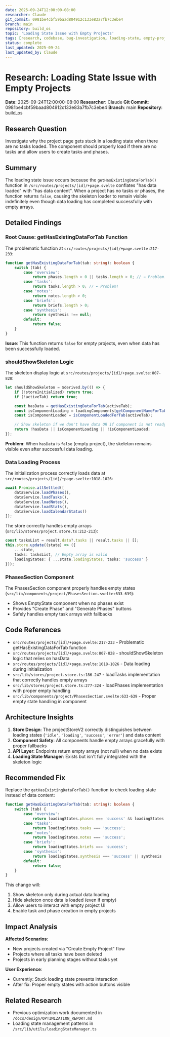```yaml
---
date: 2025-09-24T12:00:00-08:00
researcher: Claude
git_commit: 0981be4cbf59baad804912c133e83a7fb7c3ebe4
branch: main
repository: build_os
topic: 'Loading State Issue with Empty Projects'
tags: [research, codebase, bug-investigation, loading-state, empty-projects]
status: complete
last_updated: 2025-09-24
last_updated_by: Claude
---
```


# Research: Loading State Issue with Empty Projects

**Date**: 2025-09-24T12:00:00-08:00
**Researcher**: Claude
**Git Commit**: 0981be4cbf59baad804912c133e83a7fb7c3ebe4
**Branch**: main
**Repository**: build_os

## Research Question

Investigate why the project page gets stuck in a loading state when there are no tasks loaded. The component should properly load if there are no tasks and allow users to create tasks and phases.

## Summary

The loading state issue occurs because the `getHasExistingDataForTab()` function in `/src/routes/projects/[id]/+page.svelte` conflates "has data loaded" with "has data content". When a project has no tasks or phases, the function returns `false`, causing the skeleton loader to remain visible indefinitely even though data loading has completed successfully with empty arrays.

## Detailed Findings

### Root Cause: getHasExistingDataForTab Function

The problematic function at `src/routes/projects/[id]/+page.svelte:217-233`:

```typescript
function getHasExistingDataForTab(tab: string): boolean {
	switch (tab) {
		case 'overview':
			return phases.length > 0 || tasks.length > 0; // ← Problem!
		case 'tasks':
			return tasks.length > 0; // ← Problem!
		case 'notes':
			return notes.length > 0;
		case 'briefs':
			return briefs.length > 0;
		case 'synthesis':
			return synthesis !== null;
		default:
			return false;
	}
}
```

**Issue**: This function returns `false` for empty projects, even when data has been successfully loaded.

### shouldShowSkeleton Logic

The skeleton display logic at `src/routes/projects/[id]/+page.svelte:807-828`:

```typescript
let shouldShowSkeleton = $derived.by(() => {
	if (!storeInitialized) return true;
	if (!activeTab) return true;

	const hasData = getHasExistingDataForTab(activeTab);
	const isComponentLoading = loadingComponents[getComponentNameForTab(activeTab)] || false;
	const isComponentLoaded = isComponentLoadedForTab(activeTab);

	// Show skeleton if we don't have data OR if component is not ready
	return !hasData || isComponentLoading || !isComponentLoaded;
});
```

**Problem**: When `hasData` is `false` (empty project), the skeleton remains visible even after successful data loading.

### Data Loading Process

The initialization process correctly loads data at `src/routes/projects/[id]/+page.svelte:1018-1026`:

```typescript
await Promise.allSettled([
	dataService.loadPhases(),
	dataService.loadTasks(),
	dataService.loadNotes(),
	dataService.loadStats(),
	dataService.loadCalendarStatus()
]);
```

The store correctly handles empty arrays (`src/lib/stores/project.store.ts:212-213`):

```typescript
const tasksList = result.data?.tasks || result.tasks || [];
this.store.update((state) => ({
	...state,
	tasks: tasksList, // Empty array is valid
	loadingStates: { ...state.loadingStates, tasks: 'success' }
}));
```

### PhasesSection Component

The PhasesSection component properly handles empty states (`src/lib/components/project/PhasesSection.svelte:633-639`):

- Shows EmptyState component when no phases exist
- Provides "Create Phase" and "Generate Phases" buttons
- Safely handles empty task arrays with fallbacks

## Code References

- `src/routes/projects/[id]/+page.svelte:217-233` - Problematic getHasExistingDataForTab function
- `src/routes/projects/[id]/+page.svelte:807-828` - shouldShowSkeleton logic that relies on hasData
- `src/routes/projects/[id]/+page.svelte:1018-1026` - Data loading during initialization
- `src/lib/stores/project.store.ts:186-247` - loadTasks implementation that correctly handles empty arrays
- `src/lib/stores/project.store.ts:277-324` - loadPhases implementation with proper empty handling
- `src/lib/components/project/PhasesSection.svelte:633-639` - Proper empty state handling in component

## Architecture Insights

1. **Store Design**: The projectStoreV2 correctly distinguishes between loading states (`'idle'`, `'loading'`, `'success'`, `'error'`) and data content
2. **Component Safety**: All components handle empty arrays gracefully with proper fallbacks
3. **API Layer**: Endpoints return empty arrays (not null) when no data exists
4. **Loading State Manager**: Exists but isn't fully integrated with the skeleton logic

## Recommended Fix

Replace the `getHasExistingDataForTab()` function to check loading state instead of data content:

```typescript
function getHasExistingDataForTab(tab: string): boolean {
	switch (tab) {
		case 'overview':
			return loadingStates.phases === 'success' && loadingStates.tasks === 'success';
		case 'tasks':
			return loadingStates.tasks === 'success';
		case 'notes':
			return loadingStates.notes === 'success';
		case 'briefs':
			return loadingStates.briefs === 'success';
		case 'synthesis':
			return loadingStates.synthesis === 'success' || synthesis !== null;
		default:
			return false;
	}
}
```

This change will:

1. Show skeleton only during actual data loading
2. Hide skeleton once data is loaded (even if empty)
3. Allow users to interact with empty project UI
4. Enable task and phase creation in empty projects

## Impact Analysis

**Affected Scenarios**:

- New projects created via "Create Empty Project" flow
- Projects where all tasks have been deleted
- Projects in early planning stages without tasks yet

**User Experience**:

- Currently: Stuck loading state prevents interaction
- After fix: Proper empty states with action buttons visible

## Related Research

- Previous optimization work documented in `/docs/design/OPTIMIZATION_REPORT.md`
- Loading state management patterns in `/src/lib/utils/loadingStateManager.ts`

